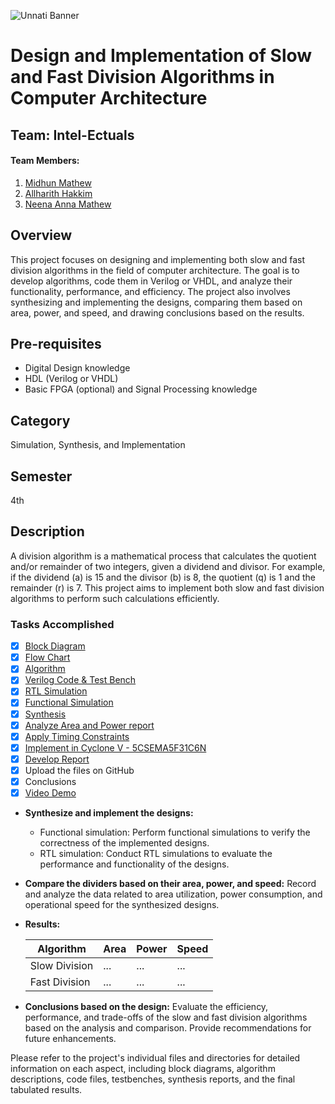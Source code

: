 ![Unnati Banner](https://theprograms.in/images/banner.jpg)
# Design and Implementation of Slow and Fast Division Algorithms in Computer Architecture

## Team: Intel-Ectuals

#### Team Members: 
1. [Midhun Mathew](https://github.com/memidhun)
2. [Allharith Hakkim](https://github.com/allhaarithh)
3. [Neena Anna Mathew](https://github.com/Neenaanna)

## Overview
This project focuses on designing and implementing both slow and fast division algorithms in the field of computer architecture. The goal is to develop algorithms, code them in Verilog or VHDL, and analyze their functionality, performance, and efficiency. The project also involves synthesizing and implementing the designs, comparing them based on area, power, and speed, and drawing conclusions based on the results.

## Pre-requisites
- Digital Design knowledge
- HDL (Verilog or VHDL)
- Basic FPGA (optional) and Signal Processing knowledge

## Category
Simulation, Synthesis, and Implementation

## Semester
4th

## Description
A division algorithm is a mathematical process that calculates the quotient and/or remainder of two integers, given a dividend and divisor. For example, if the dividend (a) is 15 and the divisor (b) is 8, the quotient (q) is 1 and the remainder (r) is 7. This project aims to implement both slow and fast division algorithms to perform such calculations efficiently.

### Tasks Accomplished
<!-- Roadmap -->
* [x] [Block Diagram]()
* [x] [Flow Chart](path/to/folder)
* [x] [Algorithm](Intel-ectuals_Saintgits_College_of_Engineering_Design_and_Implementation_of_slow_and_fast_division_algorithms_in_Computer_Architecture/Algorithm)
* [x] [Verilog Code & Test Bench](path/to/folder)
* [x] [RTL Simulation](path/to/folder)
* [x] [Functional Simulation]()
* [x] [Synthesis]()
* [x] [Analyze Area and Power report]()
* [x] [Apply Timing Constraints]()
* [x] [Implement in Cyclone V - 5CSEMA5F31C6N]()
* [x] [Develop Report]()
* [x] Upload the files on GitHub
* [x] Conclusions
* [x] [Video Demo]()

- **Synthesize and implement the designs:**
    - Functional simulation: Perform functional simulations to verify the correctness of the implemented designs.
    - RTL simulation: Conduct RTL simulations to evaluate the performance and functionality of the designs.
- **Compare the dividers based on their area, power, and speed:** Record and analyze the data related to area utilization, power consumption, and operational speed for the synthesized designs.
- **Results:**
  
  | Algorithm        | Area   | Power    | Speed    |
  |------------------|--------|----------|----------|
  | Slow Division    | ...    | ...      | ...      |
  | Fast Division    | ...    | ...      | ...      |
  
- **Conclusions based on the design:** Evaluate the efficiency, performance, and trade-offs of the slow and fast division algorithms based on the analysis and comparison. Provide recommendations for future enhancements.

Please refer to the project's individual files and directories for detailed information on each aspect, including block diagrams, algorithm descriptions, code files, testbenches, synthesis reports, and the final tabulated results.
